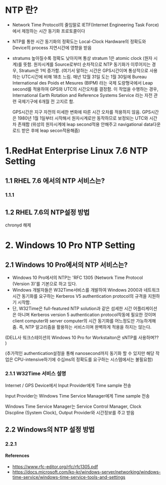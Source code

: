 # NTP 란?

- Network Time Protocol의 줄임말로 IETF(Internet Engineering Task Force)에서 제정하는 시간 동기화 프로토콜이다
- NTP를 통한 시간 동기화의 정확도는 Local-Clock Hardware의 정확도와 Device의 process 지연시간에 영향을 받음
- stratums 높아질수록 정확도 낮아지며 통상 stratum 1은 atomic clock (원자 시계)를 뜻함. 원자시계를 Source로부터 순차적으로 NTP 동기화가 이루어지는 경우, Stratum은 1씩 증가함.
  (여기서 말하는 시간은 GPS시간이며 통상적으로 사용하는 UTC시간에 비해 18초 느림. 
  매년 12월 31일 도는 1월 30일에 Bureau International des Poids et Mesures (BIPM) 라는 국제 도량형국에서  Leap second를 적용하여 GPS와 UTC의 시간오차를 결정함. 이 작업을 수행하는 경우, International Earth Rotation and Reference Systems Service 라는 자전 관련 국제기구에 6개월 전 고지르 함.
 
   
  GPS시간은 지구 자전의 미세한 변화에 따른 시간 오차를 적용하지 않음. GPS시간은 1980년 1월 1일부터 시작해서 원자시계로만 동작하므로 보정되는 UTC와 시간차 존재함 (위성의 원자시계에 leap second적용 안해주고 navigational data다운로드 받은 후에 leap secon적용해줌)

# 1.RedHat Enterprise Linux 7.6 NTP Setting
## 1.1 RHEL 7.6 에서의 NTP 서비스는?

### 1.1.1 

## 1.2 RHEL 7.6의 NTP설정 방법

chronyd 해제


# 2. Windows 10 Pro NTP Setting

## 2.1 Windows 10 Pro에서의 NTP 서비스는?
- Windows 10 Pro에서의 NTP는 'RFC 1305 (Network Time Protocol (Version 3)'를 기본으로 하고 있다. 
- Windows 개발자들은 W32Time서비스를 개발하여 Windows 2000과 네트워크 시간 동기화를 요구하는 Kerberos V5 authentication protocol의 규격을 지원하기 시작함.
- 단, W32Time은 full-featured NTP solution과 같은 섬세한 시간 어플리케이션은 아니며 Kerberos version 5 authentication protocol작동에 필요한 것이며 client computer와 server computer의 시간 동기화를 어느정도만 가능하게해줌. 즉, NTP 알고리즘을 활용하는 서비스이며 완벽하게 적용을 하지는 않는다.

(DELL사 워크스테이션의 Windows 10 Pro for Workstaiton은 sNTP를 사용하며?? )

(추가적인 authentication설정을 통해 nanosecond까지 동기화 할 수 있지만 해당 작업은 CPU-intensive하기에 수십ms의 정확도를 요구하는 시스템에서는 불필요함) 

### 2.1.1 W32Time 서비스 설명
Internet / GPS Device에서 Input Provider에게 Time sample 전송

Input Provider는 Windows Time Service Manager에게 Time sample 전송

Windows Time Service Manager는 Service Control Manager, Clock Discpline (System Clock), Output Provider와 시간정보를 주고 받음

## 2.2 Windows의 NTP 설정 방법
### 2.2.1

#### References
- https://www.rfc-editor.org/rfc/rfc1305.pdf
- https://docs.microsoft.com/ko-kr/windows-server/networking/windows-time-service/windows-time-service-tools-and-settings

